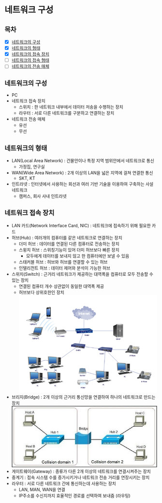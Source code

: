 # 네트워크 구성
## 목차
- [x] [네트워크의 구성](#네트워크의-구성)
- [x] [네트워크의 형태](#네트워크의-형태)
- [x] [네트워크의 접속 장치](#네트워크의-접속-장치)
- [ ] [네트워크의 접속 형태](#네트워크의-접속-형태)
- [ ] [네트워크의 전송 매체](#네트워크의-전송-매체)

## 네트워크의 구성
- PC
- 네트워크 접속 장치
  - 스위치 : 한 네트워크 내부에서 데이터 저송을 수행하는 장치
  - 라우터 : 서로 다른 네트워크를 구분하고 연결하는 장치
- 네트워크 전송 매체
  - 유선
  - 무선

## 네트워크의 형태
- LAN(Local Area Network) : 건물안이나 특정 지역 범위안에서 네트워크로 통신
  - 가정집, 연구실
- WAN(Wide Area Network) : 2개 이상의 LAN을 넓은 지역에 걸쳐 연결한 통신
  - SKT, KT
- 인트라넷 : 인터넷에서 사용하는 회선과 여러 기반 기술을 이용하여 구축하는 사설 네트워크
  - 캠퍼스, 회사 사내 인트라넷

## 네트워크 접속 장치
- LAN 카드(Network Interface Card, NIC) : 네트워크에 접속하기 위해 필요한 카드
- 허브(Hub) : 여러개의 컴퓨터를 같은 네트워크로 연결하는 장치
  - 더미 허브 : 데이터를 연결된 다른 컴퓨터로 전송하는 장치
  - 스윙치 허브 : 스위칭기능이 있어 더미 허브보다 빠른 장치
    - 모두에게 데이터를 보내지 않고 한 컴퓨터에만 보낼 수 있음
  - 스태커블 허브 : 허브와 허브를 연결할 수 있는 허브
  - 인텔리전트 허브 : 데이터 제어와 분석이 가능한 허브
- 스위치(Switch) : 근거리 네트워크가 제공하는 대역폭을 컴퓨터로 모두 전송할 수 있는 장치
  - 연결된 컴퓨터 개수 상관없이 동일한 대역폭 제공
  - 허브보다 상위호한인 장치
![img](images/img_1.png)
- 브리지(Bridge) : 2개 이상의 근거리 통신망을 연결하여 하나의 네트워크로 만드는 장치
![img](images/img.png)
- 게이트웨이(Gateway) : 종류가 다른 2개 이상의 네트워크를 연결시켜주는 장치
- 중계기 : 접속 시스템 수를 증가시키거나 네트워크 전송 거리를 연장시키는 장치
- 라우터 : 서로 다른 네트워크 간에 통신하는데 사용하는 장치
  - LAN, MAN, WAN을 연결
  - IP주소를 수신지까지 효율적인 경로를 선택하여 보내줌 (라우팅)
